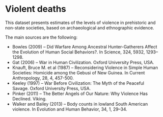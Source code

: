 # Violent deaths

This dataset presents estimates of the levels of violence in prehistoric and non-state societies, based on archaeological and ethnographic evidence.

The main sources are the following:
- Bowles (2009) – Did Warfare Among Ancestral Hunter-Gatherers Affect the Evolution of Human Social Behaviors?. In Science, 324, 5932, 1293–1298.
- Gat (2006) – War in Human Civilization. Oxford University Press, USA.
- Knauft, Bruce M. et al (1987) – Reconsidering Violence in Simple Human Societies: Homicide among the Gebusi of New Guinea. In Current Anthropology, 28, 4, 457-500.
- Keeley (1997) – War Before Civilization: The Myth of the Peaceful Savage. Oxford University Press, USA.
- Pinker (2011) – The Better Angels of Our Nature: Why Violence Has Declined. Viking.
- Walker and Bailey (2013) – Body counts in lowland South American violence. In Evolution and Human Behavior, 34, 1, 29–34.